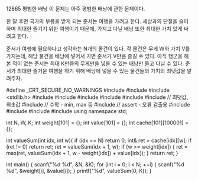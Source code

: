 12865 평범한 배낭
이 문제는 아주 평범한 배낭에 관한 문제이다.

한 달 후면 국가의 부름을 받게 되는 준서는 여행을 가려고 한다. 세상과의 단절을 슬퍼하며 최대한 즐기기 위한 여행이기 때문에, 가지고 다닐 배낭 또한 최대한 가치 있게 싸려고 한다.

준서가 여행에 필요하다고 생각하는 N개의 물건이 있다. 각 물건은 무게 W와 가치 V를 가지는데, 해당 물건을 배낭에 넣어서 가면 준서가 V만큼 즐길 수 있다. 
아직 행군을 해본 적이 없는 준서는 최대 K만큼의 무게만을 넣을 수 있는 배낭만 들고 다닐 수 있다. 
준서가 최대한 즐거운 여행을 하기 위해 배낭에 넣을 수 있는 물건들의 가치의 최댓값을 알려주자.



#define _CRT_SECURE_NO_WARNINGS
#include <numeric>
#include <cstdio>
#include <stdlib.h>
#include <iostream>
#include <cstring>
#include <string>
#include <algorithm>
#include <vector>
#include <climits>   // 최댓값, 최솟값
#include <cmath>   // 수학 - min, max 등
#include <cassert>   // assert - 오류 검출용
#include <queue>
#include <stack>
#include <deque>
#include <map>
using namespace std;

int N, W, K;
int weight[101] = {};
int value[101] = {};
int cache[101][100001] = {};

int valueSum(int idx, int w){
	if (idx == N)
		return 0;
	int& ret = cache[idx][w];
	if (ret != 0)
		return ret;
	ret = valueSum(idx + 1, w);
	if (w >= weight[idx]) {
		ret = max(ret, valueSum(idx + 1, w - weight[idx]) + value[idx]);
	}
	return ret;
}

int main() {
	scanf("%d %d", &N, &K);
	for (int i = 0; i < N; ++i) {
		scanf("%d %d", &weight[i], &value[i]);
	}
	printf("%d", valueSum(0, K));
}
